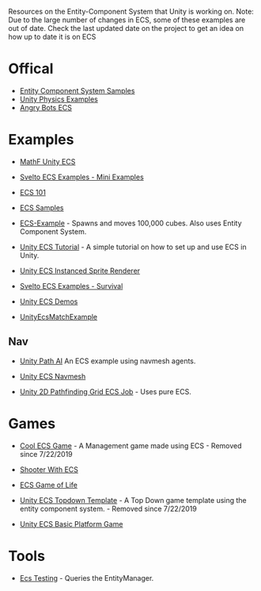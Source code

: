 Resources on the Entity-Component System that Unity is working on.
Note:  Due to the large number of changes in ECS, some of these examples are out of date.  Check the last updated date on the project to get an idea on how up to date it is on ECS
# Offical
* [Entity Component System Samples](https://github.com/Unity-Technologies/EntityComponentSystemSamples)
* [Unity Physics Examples](https://github.com/Unity-Technologies/EntityComponentSystemSamples/blob/master/UnityPhysicsExamples/Documentation/samples.md)
* [Angry Bots ECS](https://github.com/UnityTechnologies/AngryBots_ECS)

# Examples

* [MathF Unity ECS](https://github.com/SuronDark/Mathf-unity-ECS)
* [Svelto ECS Examples - Mini Examples](https://github.com/sebas77/Svelto.MiniExamples)
* [ECS 101](https://github.com/ArturoNereu/ECS_101)
* [ECS Samples](https://github.com/alexnown/EcsSamples)
* [ECS-Example](https://github.com/FaizanDurrani/ECS-Example) - Spawns and moves 100,000 cubes.  Also uses Entity Component System.
* [Unity ECS Tutorial](https://github.com/kushinn/Unity_ECS_Tutorials) - A simple tutorial on how to set up and use ECS in Unity.
* [Unity ECS Instanced Sprite Renderer](https://github.com/paullj/unity-ecs-instanced-sprite-renderer)
* [Svelto ECS Examples - Survival](https://github.com/sebas77/Svelto.ECS.Examples.Survival)

* [Unity ECS Demos](https://github.com/bwheatley/Unity_ECS_Demos)
* [UnityEcsMatchExample](https://github.com/GreatVV/UnityEcsMatchExample)


## Nav

* [Unity Path AI](https://github.com/anueves1/Unity-Path-AI)
An ECS example using navmesh agents.
* [Unity ECS Navmesh](https://unitylist.com/p/eng/Unity-ecs-navmesh)

* [Unity 2D Pathfinding Grid ECS Job](https://github.com/Omniaffix-Dave/Unity-2D-Pathfinding-Grid-ECS-Job) - Uses pure ECS.


# Games
* [Cool ECS Game](https://github.com/skhamis/cool_ecs_game) - A Management game made using ECS - Removed since 7/22/2019
* [Shooter With ECS](https://github.com/RLefrancoise/ShooterWithECS)
* [ECS Game of Life](https://github.com/alexnown/EcsGameOfLife)
* [Unity ECS Topdown Template](https://github.com/nickkorta/Unity_ECSTopdownTemplate) - A Top Down game template using the entity component system.  - Removed since 7/22/2019

* [Unity ECS Basic Platform Game](https://github.com/MathijsvandeVen/Unity-ECS-Basic-Platform-Game)

# Tools
* [Ecs Testing](https://github.com/5argon/EcsTesting) - Queries the EntityManager.
